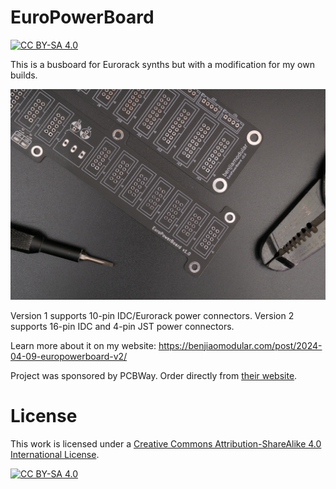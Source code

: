# EuroPowerBoard
[![CC BY-SA 4.0][cc-by-sa-shield]][cc-by-sa]

This is a busboard for Eurorack synths but with a modification for my own builds.

![EuroPowerBoard 1 and 2](europowerboard-1and2.jpg)

Version 1 supports 10-pin IDC/Eurorack power connectors.
Version 2 supports 16-pin IDC and 4-pin JST power connectors.

Learn more about it on my website: https://benjiaomodular.com/post/2024-04-09-europowerboard-v2/

Project was sponsored by PCBWay. Order directly from [their website](https://www.pcbway.com/project/shareproject/EuroPowerBoard_v2_db65723e.html). 

# License

This work is licensed under a
[Creative Commons Attribution-ShareAlike 4.0 International License][cc-by-sa].

[![CC BY-SA 4.0][cc-by-sa-image]][cc-by-sa]

[cc-by-sa]: http://creativecommons.org/licenses/by-sa/4.0/
[cc-by-sa-image]: https://licensebuttons.net/l/by-sa/4.0/88x31.png
[cc-by-sa-shield]: https://img.shields.io/badge/License-CC%20BY--SA%204.0-lightgrey.svg